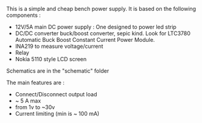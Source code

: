 This is a simple and cheap bench power supply.
It is based on the following components :
- 12V/5A main DC power supply : One designed to power led strip
- DC/DC converter buck/boost converter, sepic kind. Look for LTC3780 Automatic Buck Boost Constant Current Power Module. 
- INA219 to measure voltage/current
- Relay
- Nokia 5110 style LCD screen

Schematics are in the "schematic" folder

The main features are :
- Connect/Disconnect output load
- ~ 5 A max
- from 1v to ~30v
- Current limiting (min is ~ 100 mA)

